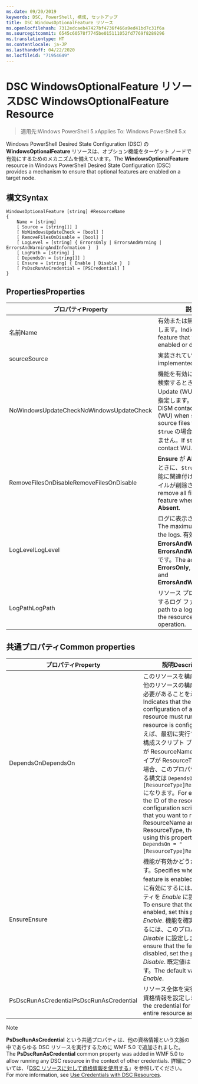 ```yaml
---
ms.date: 09/20/2019
keywords: DSC, PowerShell, 構成, セットアップ
title: DSC WindowsOptionalFeature リソース
ms.openlocfilehash: 7312edcaeb47427bf4736f466a9ed41bd7c31f6a
ms.sourcegitcommit: 6545c60578f7745be015111052fd7769f8289296
ms.translationtype: HT
ms.contentlocale: ja-JP
ms.lasthandoff: 04/22/2020
ms.locfileid: "71954649"
---
```

# <a name="dsc-windowsoptionalfeature-resource"></a><span data-ttu-id="362f3-103">DSC WindowsOptionalFeature リソース</span><span class="sxs-lookup"><span data-stu-id="362f3-103">DSC WindowsOptionalFeature Resource</span></span>

> <span data-ttu-id="362f3-104">適用先:Windows PowerShell 5.x</span><span class="sxs-lookup"><span data-stu-id="362f3-104">Applies To: Windows PowerShell 5.x</span></span>

<span data-ttu-id="362f3-105">Windows PowerShell Desired State Configuration (DSC) の **WindowsOptionalFeature** リソースは、オプション機能をターゲット ノードで有効にするためのメカニズムを備えています。</span><span class="sxs-lookup"><span data-stu-id="362f3-105">The **WindowsOptionalFeature** resource in Windows PowerShell Desired State Configuration (DSC) provides a mechanism to ensure that optional features are enabled on a target node.</span></span>

## <a name="syntax"></a><span data-ttu-id="362f3-106">構文</span><span class="sxs-lookup"><span data-stu-id="362f3-106">Syntax</span></span>

```Syntax
WindowsOptionalFeature [string] #ResourceName
{
    Name = [string]
    [ Source = [string[]] ]
    [ NoWindowsUpdateCheck = [bool] ]
    [ RemoveFilesOnDisable = [bool] ]
    [ LogLevel = [string] { ErrorsOnly | ErrorsAndWarning | ErrorsAndWarningAndInformation }  ]
    [ LogPath = [string] ]
    [ DependsOn = [string[]] ]
    [ Ensure = [string] { Enable | Disable }  ]
    [ PsDscRunAsCredential = [PSCredential] ]
}
```

## <a name="properties"></a><span data-ttu-id="362f3-107">Properties</span><span class="sxs-lookup"><span data-stu-id="362f3-107">Properties</span></span>

|<span data-ttu-id="362f3-108">プロパティ</span><span class="sxs-lookup"><span data-stu-id="362f3-108">Property</span></span> |<span data-ttu-id="362f3-109">説明</span><span class="sxs-lookup"><span data-stu-id="362f3-109">Description</span></span> |
|---|---|
|<span data-ttu-id="362f3-110">名前</span><span class="sxs-lookup"><span data-stu-id="362f3-110">Name</span></span> |<span data-ttu-id="362f3-111">有効または無効にする機能の名前を示します。</span><span class="sxs-lookup"><span data-stu-id="362f3-111">Indicates the name of the feature that you want to ensure is enabled or disabled.</span></span> |
|<span data-ttu-id="362f3-112">source</span><span class="sxs-lookup"><span data-stu-id="362f3-112">Source</span></span> |<span data-ttu-id="362f3-113">実装されていません。</span><span class="sxs-lookup"><span data-stu-id="362f3-113">Not implemented.</span></span> |
|<span data-ttu-id="362f3-114">NoWindowsUpdateCheck</span><span class="sxs-lookup"><span data-stu-id="362f3-114">NoWindowsUpdateCheck</span></span> |<span data-ttu-id="362f3-115">機能を有効にするソース ファイルを検索するとき、DISM が Windows Update (WU) を確認するかどうかを指定します。</span><span class="sxs-lookup"><span data-stu-id="362f3-115">Specifies whether DISM contacts Windows Update (WU) when searching for the source files to enable a feature.</span></span> <span data-ttu-id="362f3-116">`$true` の場合、DISM は WU に接続しません。</span><span class="sxs-lookup"><span data-stu-id="362f3-116">If `$true`, DISM does not contact WU.</span></span> |
|<span data-ttu-id="362f3-117">RemoveFilesOnDisable</span><span class="sxs-lookup"><span data-stu-id="362f3-117">RemoveFilesOnDisable</span></span> |<span data-ttu-id="362f3-118">**Ensure** が **Absent** に設定されているときに、`$true` に設定すると、その機能に関連付けられているすべてのファイルが削除されます。</span><span class="sxs-lookup"><span data-stu-id="362f3-118">Set to `$true` to remove all files associated with the feature when **Ensure** is set to **Absent**.</span></span> |
|<span data-ttu-id="362f3-119">LogLevel</span><span class="sxs-lookup"><span data-stu-id="362f3-119">LogLevel</span></span> |<span data-ttu-id="362f3-120">ログに表示される最大の出力レベル。</span><span class="sxs-lookup"><span data-stu-id="362f3-120">The maximum output level shown in the logs.</span></span> <span data-ttu-id="362f3-121">有効な値は**ErrorsOnly**、**ErrorsAndWarning**、**ErrorsAndWarningAndInformation** です。</span><span class="sxs-lookup"><span data-stu-id="362f3-121">The accepted values are: **ErrorsOnly**, **ErrorsAndWarning**, and **ErrorsAndWarningAndInformation**.</span></span> |
|<span data-ttu-id="362f3-122">LogPath</span><span class="sxs-lookup"><span data-stu-id="362f3-122">LogPath</span></span> |<span data-ttu-id="362f3-123">リソース プロバイダーの操作を記録するログ ファイルへのパス。</span><span class="sxs-lookup"><span data-stu-id="362f3-123">The path to a log file where you want the resource provider to log the operation.</span></span> |

## <a name="common-properties"></a><span data-ttu-id="362f3-124">共通プロパティ</span><span class="sxs-lookup"><span data-stu-id="362f3-124">Common properties</span></span>

|<span data-ttu-id="362f3-125">プロパティ</span><span class="sxs-lookup"><span data-stu-id="362f3-125">Property</span></span> |<span data-ttu-id="362f3-126">説明</span><span class="sxs-lookup"><span data-stu-id="362f3-126">Description</span></span> |
|---|---|
|<span data-ttu-id="362f3-127">DependsOn</span><span class="sxs-lookup"><span data-stu-id="362f3-127">DependsOn</span></span> |<span data-ttu-id="362f3-128">このリソースを構成する前に、他のリソースの構成を実行する必要があることを示します。</span><span class="sxs-lookup"><span data-stu-id="362f3-128">Indicates that the configuration of another resource must run before this resource is configured.</span></span> <span data-ttu-id="362f3-129">たとえば、最初に実行するリソース構成スクリプト ブロックの ID が ResourceName で、そのタイプが ResourceType である場合、このプロパティを使用する構文は `DependsOn = "[ResourceType]ResourceName"` になります。</span><span class="sxs-lookup"><span data-stu-id="362f3-129">For example, if the ID of the resource configuration script block that you want to run first is ResourceName and its type is ResourceType, the syntax for using this property is `DependsOn = "[ResourceType]ResourceName"`.</span></span> |
|<span data-ttu-id="362f3-130">Ensure</span><span class="sxs-lookup"><span data-stu-id="362f3-130">Ensure</span></span> |<span data-ttu-id="362f3-131">機能が有効かどうかを指定します。</span><span class="sxs-lookup"><span data-stu-id="362f3-131">Specifies whether the feature is enabled.</span></span> <span data-ttu-id="362f3-132">機能を確実に有効にするには、このプロパティを _Enable_ に設定します。</span><span class="sxs-lookup"><span data-stu-id="362f3-132">To ensure that the feature is enabled, set this property to _Enable_.</span></span> <span data-ttu-id="362f3-133">機能を確実に無効にするには、このプロパティを _Disable_ に設定します。</span><span class="sxs-lookup"><span data-stu-id="362f3-133">To ensure that the feature is disabled, set the property to _Disable_.</span></span> <span data-ttu-id="362f3-134">既定値は _Enable_ です。</span><span class="sxs-lookup"><span data-stu-id="362f3-134">The default value is _Enable_.</span></span> |
|<span data-ttu-id="362f3-135">PsDscRunAsCredential</span><span class="sxs-lookup"><span data-stu-id="362f3-135">PsDscRunAsCredential</span></span> |<span data-ttu-id="362f3-136">リソース全体を実行するための資格情報を設定します。</span><span class="sxs-lookup"><span data-stu-id="362f3-136">Sets the credential for running the entire resource as.</span></span> |

> [!NOTE]
> <span data-ttu-id="362f3-137">**PsDscRunAsCredential** という共通プロパティは、他の資格情報という文脈の中であらゆる DSC リソースを実行するために WMF 5.0 で追加されました。</span><span class="sxs-lookup"><span data-stu-id="362f3-137">The **PsDscRunAsCredential** common property was added in WMF 5.0 to allow running any DSC resource in the context of other credentials.</span></span> <span data-ttu-id="362f3-138">詳細については、「[DSC リソースに対して資格情報を使用する](../../../configurations/runasuser.md)」を参照してください。</span><span class="sxs-lookup"><span data-stu-id="362f3-138">For more information, see [Use Credentials with DSC Resources](../../../configurations/runasuser.md).</span></span>